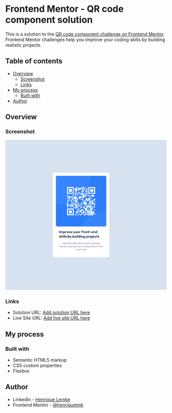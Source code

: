 # Frontend Mentor - QR code component solution

This is a solution to the [QR code component challenge on Frontend Mentor](https://www.frontendmentor.io/challenges/qr-code-component-iux_sIO_H). Frontend Mentor challenges help you improve your coding skills by building realistic projects. 

## Table of contents

- [Overview](#overview)
  - [Screenshot](#screenshot)
  - [Links](#links)
- [My process](#my-process)
  - [Built with](#built-with)
- [Author](#author)

## Overview

### Screenshot

![](design/qr-code-component.png)

### Links

- Solution URL: [Add solution URL here](https://github.com/henriquelmk/frontend-mentor/tree/main/qr-code-component)
- Live Site URL: [Add live site URL here](https://henriquelmk.github.io/frontend-mentor/qr-code-component)

## My process

### Built with

- Semantic HTML5 markup
- CSS custom properties
- Flexbox

## Author

- LinkedIn - [Henrique Lemke](https://www.linkedin.com/in/henrique-lemke-5b7b3515a/)
- Frontend Mentor - [@henriquelmk](https://www.frontendmentor.io/profile/henriquelmk)